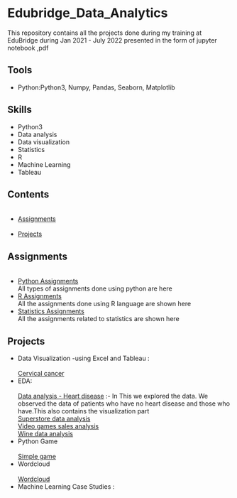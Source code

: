 <html>
<head>
  <h1>Edubridge_Data_Analytics</h1>
  </head>
  <body>
    This repository contains all the projects done during my training at EduBridge during Jan 2021 - July 2022 presented in the form of jupyter notebook ,pdf
    <h2>Tools</h2>
    <ul>
      <li>Python:Python3, Numpy, Pandas, Seaborn, Matplotlib</li>
    </ul>
    <h2>Skills</h2>
    <ul>
      <li>Python3</li>
      <li>Data analysis</li>
      <li>Data visualization</li>
      <li>Statistics</li>
      <li>R</li>
      <li>Machine Learning</li>
      <li>Tableau</li>
    </ul>
    <h2>Contents</h2>
    <ul>
      <a href="https://github.com/Snehacj/Edubridge-Data-Analytics/tree/main/Assignments"><br/><li>Assignments</a></li>
      <a href="https://github.com/Snehacj/Edubridge-Data-Analytics/tree/main/Projects"><br/><li>Projects</a></li>
    </ul>
    <h2>Assignments</h2>
    <ul>
      <a href="https://github.com/Snehacj/Edubridge-Data-Analytics/tree/main/Assignments/Python"><br/><li>Python Assignments</a></li>
      All types of assignments done using python are here
      <a href="https://github.com/Snehacj/Edubridge-Data-Analytics/tree/main/Assignments/R"><br/><li>R Assignments</a></li>
      All the assignments done using R language are shown here
      <a href="https://github.com/Snehacj/Edubridge-Data-Analytics/tree/main/Assignments/Statistics"><br/><li>Statistics Assignments</a></li> 
      All the assignments related to statistics are shown here
    </ul>
    <h2>Projects</h2>
    <ul>
    <li>Data Visualization -using Excel and Tableau :</li>
      <a href="https://github.com/Snehacj/Edubridge-Data-Analytics/tree/main/Projects/Excel%20data%20analysing:-%20Cervical%20%20cancer"><br/>Cervical cancer</a>
    <li>EDA:</li>  
      <a href="https://github.com/Snehacj/Edubridge-Data-Analytics/tree/main/Projects/Data%20analysis%20-%20Heart%20disease"><br/>Data analysis - Heart disease</a>
      :- In This we explored the data. We observed the data of patients who have no heart disease and those who have.This also contains the visualization part
      <a href="https://github.com/Snehacj/Edubridge-Data-Analytics/tree/main/Projects/Superstore%20data%20analysis"><br/>Superstore data analysis</a>
      <a href="https://github.com/Snehacj/Edubridge-Data-Analytics/tree/main/Projects/Video%20games%20sales%20analysis"><br/>Video games sales analysis</a>
      <a href="https://github.com/Snehacj/Edubridge-Data-Analytics/tree/main/Projects/Wine%20data%20analysis"><br/>Wine data analysis</a>
    <li>Python Game</li>
      <a href="https://github.com/Snehacj/Edubridge-Data-Analytics/tree/main/Projects/Simple%20game"><br/>Simple game</a>
    <li>Wordcloud</li>
      <a href="https://github.com/Snehacj/Edubridge-Data-Analytics/tree/main/Projects/Wordcloud"><br/>Wordcloud</a>
    <li> Machine Learning Case Studies :</li>
    </ul>
  </body
    </html>
        
      
